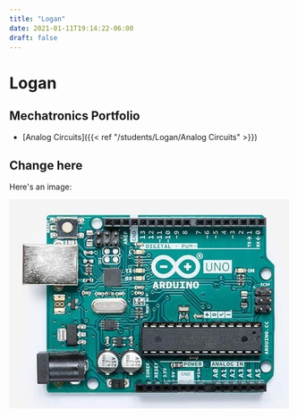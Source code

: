 ```yaml
---
title: "Logan"
date: 2021-01-11T19:14:22-06:00
draft: false
---
```


# Logan

## Mechatronics Portfolio
* [Analog Circuits]({{< ref "/students/Logan/Analog Circuits" >}})
## Change here

Here's an image:

![image](images/arduino.jpg)
